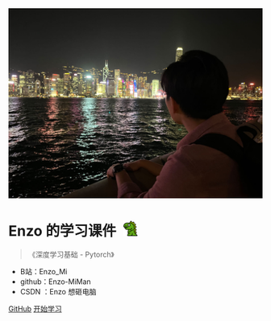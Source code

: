 

<img src="_media/封面2.jpg" width="599">



# Enzo 的学习课件$\;$ <img src="_media/dinosaur.png" width="30">

> 《深度学习基础 - Pytorch》

- B站：Enzo_Mi
- github：Enzo-MiMan
- CSDN ：Enzo 想砸电脑

[GitHub](https://github.com/Enzo-MiMan)
[开始学习](/README.md)
